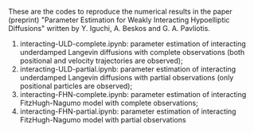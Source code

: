 These are the codes to reproduce the numerical results in the paper (preprint) "Parameter Estimation for Weakly Interacting Hypoelliptic Diffusions" written by Y. Iguchi, A. Beskos and G. A. Pavliotis. 

1. interacting-ULD-complete.ipynb: parameter estimation of interacting underdamped Langevin diffusions with complete observations (both positional and velocity trajectories are observed);
2. interacting-ULD-partial.ipynb: parameter estimation of interacting underdamped Langevin diffusions with partial observations (only positional particles are observed);
3. interacting-FHN-complete.ipynb: parameter estimation of interacting FitzHugh-Nagumo model with complete observations;
4. interacting-FHN-partial.ipynb: parameter estimation of interacting FitzHugh-Nagumo model with partial observations

